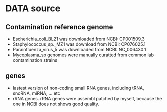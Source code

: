 # DATA source

## Contamination reference genome

- Escherichia_coli_BL21 was downloaded from NCBI: CP001509.3
- Staphylococcus_sp.\_MZ1 was download from NCBI: CP076025.1
- Parainfluenza_virus_5 was downloaded from NCBI: NC_006430.1
- Mycoplasma_sp genomes were manually curatted from common lab contamination strains

## genes

- lastest version of non-coding small RNA genes, including tRNA, snoRNA, miRNA, ... etc
- rRNA genes. rRNA genes were assembl patched by myself, because the one in NCBI does not shows good quality.
